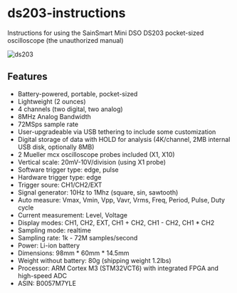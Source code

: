# ds203-instructions
Instructions for using the SainSmart Mini DSO DS203 pocket-sized oscilloscope (the unauthorized manual)

![ds203](https://cloud.githubusercontent.com/assets/15971213/25502069/f7bf9d02-2b49-11e7-9c96-87c461e45e51.png)

## Features
* Battery-powered, portable, pocket-sized
* Lightweight (2 ounces)
* 4 channels (two digital, two analog)
* 8MHz Analog Bandwidth
* 72MSps sample rate
* User-upgradeable via USB tethering to include some customization
* Digital storage of data with HOLD for analysis (4K/channel, 2MB internal USB disk, optionally 8MB)
* 2 Mueller mcx oscilloscope probes included (X1, X10)
* Vertical scale: 20mV-10V/division (using X1 probe)
* Software trigger type: edge, pulse
* Hardware trigger type: edge
* Trigger soure: CH1/CH2/EXT
* Signal generator: 10Hz to 1Mhz (square, sin, sawtooth)
* Auto measure: Vmax, Vmin, Vpp, Vavr, Vrms, Freq, Period, Pulse, Duty cycle
* Current measurement: Level, Voltage
* Display modes: CH1, CH2, EXT, CH1 + CH2, CH1 - CH2, CH1 * CH2
* Sampling mode: realtime
* Sampling rate: 1k - 72M samples/second
* Power: Li-ion battery
* Dimensions: 98mm * 60mm * 14.5mm
* Weight without battery: 80g (shipping weight 1.2lbs)
* Processor: ARM Cortex M3 (STM32VCT6) with integrated FPGA and high-speed ADC
* ASIN: B0057M7YLE

